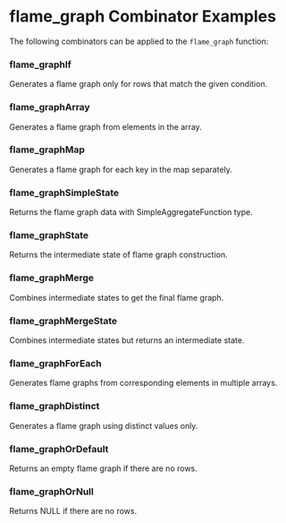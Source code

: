 # flame_graph Combinator Examples

The following combinators can be applied to the `flame_graph` function:

### flame_graphIf
Generates a flame graph only for rows that match the given condition.

### flame_graphArray
Generates a flame graph from elements in the array.

### flame_graphMap
Generates a flame graph for each key in the map separately.

### flame_graphSimpleState
Returns the flame graph data with SimpleAggregateFunction type.

### flame_graphState
Returns the intermediate state of flame graph construction.

### flame_graphMerge
Combines intermediate states to get the final flame graph.

### flame_graphMergeState
Combines intermediate states but returns an intermediate state.

### flame_graphForEach
Generates flame graphs from corresponding elements in multiple arrays.

### flame_graphDistinct
Generates a flame graph using distinct values only.

### flame_graphOrDefault
Returns an empty flame graph if there are no rows.

### flame_graphOrNull
Returns NULL if there are no rows. 